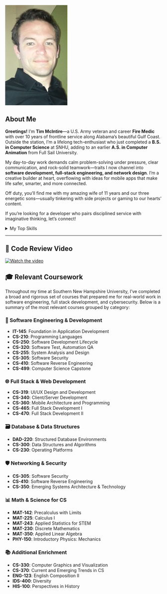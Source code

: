 <picture>
  <source media="(prefers-color-scheme: dark)" srcset="https://raw.githubusercontent.com/tmcintirejr/CS499/main/photos/profile.jpg">
  <source media="(prefers-color-scheme: light)" srcset="https://raw.githubusercontent.com/tmcintirejr/CS499/main/photos/profile.jpg">
  <img alt="Profile photo of Tim McIntire" src="https://raw.githubusercontent.com/tmcintirejr/CS499/main/photos/profile.jpg" width="200">
</picture>

## About Me

**Greetings!** I’m **Tim McIntire**—a U.S. Army veteran and career **Fire Medic** with over 10 years of frontline service along Alabama’s beautiful Gulf Coast. Outside the station, I’m a lifelong tech-enthusiast who just completed a **B.S. in Computer Science** at SNHU, adding to an earlier **A.S. in Computer Animation** from Full Sail University.

My day-to-day work demands calm problem-solving under pressure, clear communication, and rock-solid teamwork—traits I now channel into **software development, full-stack engineering, and network design**. I’m a creative builder at heart, overflowing with ideas for mobile apps that make life safer, smarter, and more connected.

Off duty, you’ll find me with my amazing wife of 11 years and our three energetic sons—usually tinkering with side projects or gaming to our hearts' content.

If you’re looking for a developer who pairs disciplined service with imaginative thinking, let’s connect!

<details>
<summary>My Top Skills</summary>

| Rank | Area                                     |
|-----:|------------------------------------------|
|    1 | Software Design & Refactoring            |
|    2 | Full Stack Development                   |
|    3 | Network Engineering & Security Awareness |

</details>

---

## 🎥 Code Review Video

[![Watch the video](https://img.youtube.com/vi/6r4VogDAAPQ/0.jpg)](https://youtu.be/6r4VogDAAPQ)

## 🎓 Relevant Coursework

Throughout my time at Southern New Hampshire University, I’ve completed a broad and rigorous set of courses that prepared me for real-world work in software engineering, full stack development, and cybersecurity. Below is a summary of the most relevant courses grouped by category:

### 🧰 Software Engineering & Development
- **IT-145**: Foundation in Application Development  
- **CS-210**: Programming Languages  
- **CS-250**: Software Development Lifecycle  
- **CS-320**: Software Test, Automation QA  
- **CS-255**: System Analysis and Design  
- **CS-305**: Software Security  
- **CS-410**: Software Reverse Engineering  
- **CS-499**: Computer Science Capstone

### 🌐 Full Stack & Web Development
- **CS-319**: UI/UX Design and Development  
- **CS-340**: Client/Server Development  
- **CS-360**: Mobile Architecture and Programming  
- **CS-465**: Full Stack Development I  
- **CS-470**: Full Stack Development II

### 🗃️ Database & Data Structures
- **DAD-220**: Structured Database Environments  
- **CS-300**: Data Structures and Algorithms  
- **CS-230**: Operating Platforms

### 🛡️ Networking & Security
- **CS-305**: Software Security  
- **CS-410**: Software Reverse Engineering  
- **CS-350**: Emerging Systems Architecture & Technology

### 📊 Math & Science for CS
- **MAT-142**: Precalculus with Limits  
- **MAT-225**: Calculus I  
- **MAT-243**: Applied Statistics for STEM  
- **MAT-230**: Discrete Mathematics  
- **MAT-350**: Applied Linear Algebra  
- **PHY-150**: Introductory Physics: Mechanics

### 📚 Additional Enrichment
- **CS-330**: Computer Graphics and Visualization  
- **CS-370**: Current and Emerging Trends in CS  
- **ENG-123**: English Composition II  
- **IDS-400**: Diversity  
- **HIS-100**: Perspectives in History
